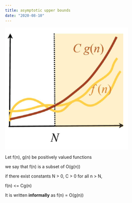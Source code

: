 ```yaml
---
title: asymptotic upper bounds
date: "2020-08-10"
---
```


![asymptotic](./static/20ca7f5c_upper_bounds.png)

Let f(n), g(n) be positively valued functions

we say that f(n) is a subset of O(g(n))

if there exist constants N > 0, C > 0 for all n > N,

f(n) <= Cg(n)

It is written **informally** as f(n) = O(g(n))

